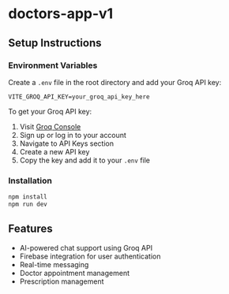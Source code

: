 # doctors-app-v1

## Setup Instructions

### Environment Variables

Create a `.env` file in the root directory and add your Groq API key:

```
VITE_GROQ_API_KEY=your_groq_api_key_here
```

To get your Groq API key:
1. Visit [Groq Console](https://console.groq.com/)
2. Sign up or log in to your account
3. Navigate to API Keys section
4. Create a new API key
5. Copy the key and add it to your `.env` file

### Installation

```bash
npm install
npm run dev
```

## Features

- AI-powered chat support using Groq API
- Firebase integration for user authentication
- Real-time messaging
- Doctor appointment management
- Prescription management